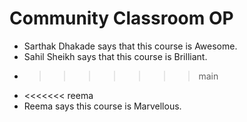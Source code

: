 # Community Classroom OP

- Sarthak Dhakade says that this course is Awesome.
- Sahil Sheikh says that this course is Brilliant.
- >>>>>>> main
- <<<<<<< reema
- Reema says this course is Marvellous.
